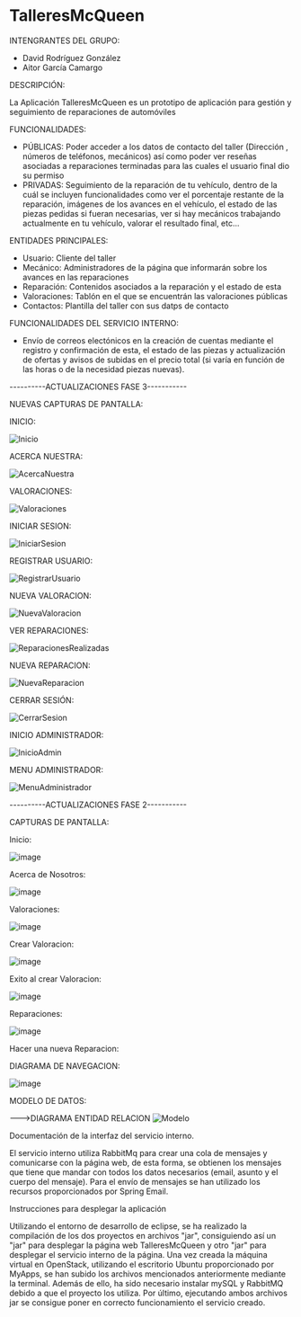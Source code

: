 # TalleresMcQueen

INTENGRANTES DEL GRUPO:
 - David Rodríguez González
 - Aitor García Camargo
 
DESCRIPCIÓN:

La Aplicación TalleresMcQueen es un prototipo de aplicación para gestión y seguimiento de reparaciones de automóviles

FUNCIONALIDADES:
 - PÚBLICAS: Poder acceder a los datos de contacto del taller (Dirección , números de teléfonos, mecánicos) así como poder ver reseñas asociadas a reparaciones terminadas para las cuales el usuario final dio su permiso
 - PRIVADAS: Seguimiento de la reparación de tu vehículo, dentro de la cuál se incluyen funcionalidades como ver el porcentaje restante de la reparación, imágenes de los avances en el vehículo, el estado de las piezas pedidas si fueran necesarias, ver si hay mecánicos trabajando actualmente en tu vehículo, valorar el resultado final, etc...

ENTIDADES PRINCIPALES:
  - Usuario: Cliente del taller
  - Mecánico: Administradores de la página que informarán sobre los avances en las reparaciones
  - Reparación: Contenidos asociados a la reparación y el estado de esta
  - Valoraciones: Tablón en el que se encuentrán las valoraciones públicas
  - Contactos: Plantilla del taller con sus datps de contacto
 
FUNCIONALIDADES DEL SERVICIO INTERNO:
 - Envío de correos electónicos en la creación de cuentas mediante el registro y confirmación de esta, el estado de las piezas y actualización de ofertas y avisos de subidas en el precio total (si varía en función de las horas o de la necesidad piezas nuevas).

----------ACTUALIZACIONES FASE 3-----------

NUEVAS CAPTURAS DE PANTALLA:

INICIO:

![Inicio](https://user-images.githubusercontent.com/123817881/228057698-b2f439bb-ddce-46e0-a3b8-66bbbfc51910.png)

ACERCA NUESTRA:

![AcercaNuestra](https://user-images.githubusercontent.com/123817881/228058086-b1c89da5-744e-4a06-983f-b8117587ee9b.png)

VALORACIONES:

![Valoraciones](https://user-images.githubusercontent.com/123817881/228058132-a24d9c0e-318e-4440-b557-315dcb7363e3.png)

INICIAR SESION:

![IniciarSesion](https://user-images.githubusercontent.com/123817881/228058174-b345f8ac-2c20-43ef-874e-072a0ee315f2.png)

REGISTRAR USUARIO:

![RegistrarUsuario](https://user-images.githubusercontent.com/123817881/228058330-6cde7e61-18ea-4f58-87d6-afe44d3bc85c.png)

NUEVA VALORACION:

![NuevaValoracion](https://user-images.githubusercontent.com/123817881/228058302-871b86e2-2f40-43dc-ba1d-1bcb898e0042.png)

VER REPARACIONES:

![ReparacionesRealizadas](https://user-images.githubusercontent.com/123817881/228058312-7756bd25-d6d9-4e5f-af81-f43eae2cff66.png)

NUEVA REPARACION:

![NuevaReparacion](https://user-images.githubusercontent.com/123817881/228058290-eafb0a6d-58ee-485f-8bf9-8391f80a0f10.png)

CERRAR SESIÓN:

![CerrarSesion](https://user-images.githubusercontent.com/123817881/228058226-e21e6210-2e17-4e31-8bb6-972bcb8f4555.png)

INICIO ADMINISTRADOR:

![InicioAdmin](https://user-images.githubusercontent.com/123817881/228058264-92b10b68-efc5-4125-acdc-94fb58d56c58.png)

MENU ADMINISTRADOR:

![MenuAdministrador](https://user-images.githubusercontent.com/123817881/228058278-048abafb-4b5d-47cc-8003-93a4719e5cac.png)




----------ACTUALIZACIONES FASE 2-----------

CAPTURAS DE PANTALLA:

Inicio:

![image](https://user-images.githubusercontent.com/119364189/221859059-6ac7daec-92f0-4aa1-a8cd-fae9b5781c42.png)


Acerca de Nosotros:

![image](https://user-images.githubusercontent.com/119364189/221859204-d12b7ae3-1d58-4d40-be0c-e6ef460872cf.png)

Valoraciones:

![image](https://user-images.githubusercontent.com/119364189/221859309-0a76a56e-21a6-4791-8d6f-fe3cacb32141.png)

  
  Crear Valoracion:
  
 ![image](https://user-images.githubusercontent.com/119364189/221859380-4a3eba18-176f-49c1-95c5-aa589a866a24.png)

  Exito al crear Valoracion:
 
  ![image](https://user-images.githubusercontent.com/119364189/221859466-2fbe5904-332c-4a39-a4f4-2c4b1c249dc4.png)

Reparaciones:

![image](https://user-images.githubusercontent.com/119364189/221859548-1286b8f9-eee1-45f6-a637-c3bf42566052.png)


  Hacer una nueva Reparacion:
  

DIAGRAMA DE NAVEGACION:

![image](https://user-images.githubusercontent.com/119364189/221834298-f54f2eb1-139c-4b41-8cd1-0cc26d0940e7.png)


MODELO DE DATOS:
 
 --->DIAGRAMA ENTIDAD RELACION
 ![Modelo](https://user-images.githubusercontent.com/123817881/221811846-f557af82-69d2-4278-9ab9-7c29493e3325.png)

Documentación de la interfaz del servicio interno.

El servicio interno utiliza RabbitMq para crear una cola de mensajes y comunicarse con la página web, de esta forma, se obtienen los mensajes que tiene que mandar con todos los datos necesarios (email, asunto y el cuerpo del mensaje). Para el envío de mensajes se han utilizado los recursos proporcionados por Spring Email.

Instrucciones para desplegar la aplicación

Utilizando el entorno de desarrollo de eclipse, se ha realizado la compilación de los dos proyectos en archivos "jar", consiguiendo así un "jar" para desplegar la página web TalleresMcQueen y otro "jar" para desplegar el servicio interno de la página. Una vez creada la máquina virtual en OpenStack, utilizando el escritorio Ubuntu proporcionado por MyApps, se han subido los archivos mencionados anteriormente mediante la terminal. Además de ello, ha sido necesario instalar mySQL y RabbitMQ debido a que el proyecto los utiliza. Por último, ejecutando ambos archivos jar se consigue poner en correcto funcionamiento el servicio creado.
